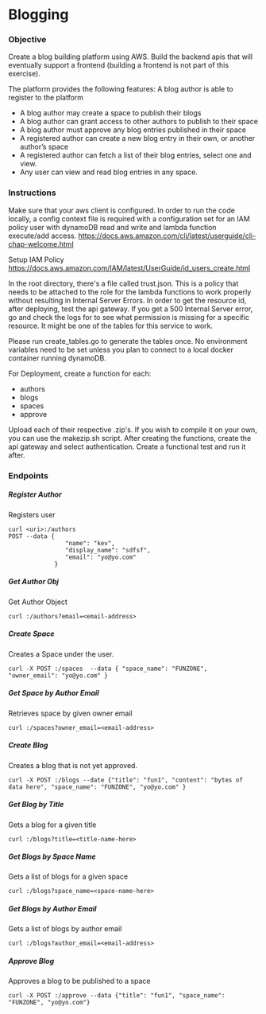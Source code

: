 # Blogging
### Objective 
 
Create a blog building platform using AWS. Build the backend apis that will eventually support a frontend (building a frontend is not part of this exercise).  
 
The platform provides the following features: A blog author is able to register to the platform 
- A blog author may create a space to publish their blogs 
- A blog author can grant access to other authors to publish to their space 
- A blog author must approve any blog entries published in their space 
- A registered author can create a new blog entry in their own, or another author’s space 
- A registered author can fetch a list of their blog entries, select one and view. 
- Any user can view and read blog entries in any space. 

### Instructions
Make sure that your aws client is configured. In order to run the code locally, a config context file is required with a
configuration set for an IAM policy user with dynamoDB read and write and lambda function execute/add access.
https://docs.aws.amazon.com/cli/latest/userguide/cli-chap-welcome.html

Setup IAM Policy
https://docs.aws.amazon.com/IAM/latest/UserGuide/id_users_create.html

In the root directory, there's a file called trust.json. This is a policy that needs to be attached to the role for the
lambda functions to work properly without resulting in Internal Server Errors. In order to get the resource id,
after deploying, test the api gateway. If you get a 500 Internal Server error, go and check the logs
for to see what permission is missing for a specific resource. It might be one of the tables for this
service to work.

Please run create_tables.go to generate the tables once. No environment variables need to be set unless you plan to connect to a local docker
container running dynamoDB.

For Deployment, create a function for each:
- authors
- blogs
- spaces
- approve

Upload each of their respective .zip's. If you wish to compile it on your own, you can use the makezip.sh script.
After creating the functions, create the api gateway and select authentication. Create a 
functional test and run it after.

### Endpoints

##### Register Author
Registers user
```
curl <uri>:/authors
POST --data {
             	"name": "kev",
             	"display_name": "sdfsf",
             	"email": "yo@yo.com"
             }
```
             
##### Get Author Obj
Get Author Object
```
curl :/authors?email=<email-address>
```
##### Create Space
Creates a Space under the user.
````
curl -X POST :/spaces  --data { "space_name": "FUNZONE", "owner_email": "yo@yo.com" }
````
##### Get Space by Author Email
Retrieves space by given owner email
````
curl :/spaces?owner_email=<email-address>
````
##### Create Blog
Creates a blog that is not yet approved.
````
curl -X POST :/blogs --date {"title": "fun1", "content": "bytes of data here", "space_name": "FUNZONE", "yo@yo.com" }
````
##### Get Blog by Title
Gets a blog for a given title
````
curl :/blogs?title=<title-name-here>
````
##### Get Blogs by Space Name
Gets a list of blogs for a given space
````
curl :/blogs?space_name=<space-name-here>
````
##### Get Blogs by Author Email
Gets a list of blogs by author email
````
curl :/blogs?author_email=<email-address>
````
##### Approve Blog
Approves a blog to be published to a space
````
curl -X POST :/approve --data {"title": "fun1", "space_name": "FUNZONE", "yo@yo.com"}
````